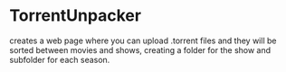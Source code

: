 # TorrentUnpacker
creates a web page where you can upload .torrent files and they will be sorted between movies and shows, creating a folder for the show and subfolder for each season.
